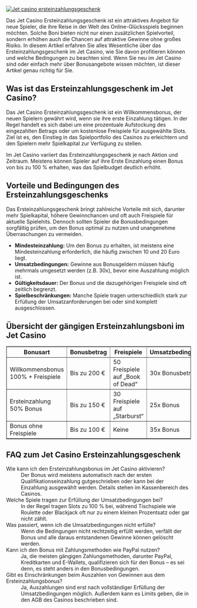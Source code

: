 [![Jet casino ersteinzahlungsgeschenk](https://123-caf.pages.dev/gitsignup.png)](https://vrmoo.ru/Bt82HjjY)

<div>     <p>Das Jet Casino Ersteinzahlungsgeschenk ist ein attraktives Angebot für neue Spieler, die ihre Reise in der Welt des Online-Glücksspiels beginnen möchten. Solche Boni bieten nicht nur einen zusätzlichen Spielvorteil, sondern erhöhen auch die Chancen auf attraktive Gewinne ohne großes Risiko. In diesem Artikel erfahren Sie alles Wesentliche über das Ersteinzahlungsgeschenk im Jet Casino, wie Sie davon profitieren können und welche Bedingungen zu beachten sind. Wenn Sie neu im Jet Casino sind oder einfach mehr über Bonusangebote wissen möchten, ist dieser Artikel genau richtig für Sie.</p>      <h2>Was ist das Ersteinzahlungsgeschenk im Jet Casino?</h2>   <p>Das Jet Casino Ersteinzahlungsgeschenk ist ein Willkommensbonus, der neuen Spielern gewährt wird, wenn sie ihre erste Einzahlung tätigen. In der Regel handelt es sich dabei um eine prozentuale Aufstockung des eingezahlten Betrags oder um kostenlose Freispiele für ausgewählte Slots. Ziel ist es, den Einstieg in das Spielportfolio des Casinos zu erleichtern und den Spielern mehr Spielkapital zur Verfügung zu stellen.</p>   <p>Im Jet Casino variiert das Ersteinzahlungsgeschenk je nach Aktion und Zeitraum. Meistens können Spieler auf ihre Erste Einzahlung einen Bonus von bis zu 100 % erhalten, was das Spielbudget deutlich erhöht.</p>    <h2>Vorteile und Bedingungen des Ersteinzahlungsgeschenks</h2>   <p>Das Ersteinzahlungsgeschenk bringt zahlreiche Vorteile mit sich, darunter mehr Spielkapital, höhere Gewinnchancen und oft auch Freispiele für aktuelle Spielehits. Dennoch sollten Spieler die Bonusbedingungen sorgfältig prüfen, um den Bonus optimal zu nutzen und unangenehme Überraschungen zu vermeiden.</p>   <ul>     <li><strong>Mindesteinzahlung:</strong> Um den Bonus zu erhalten, ist meistens eine Mindesteinzahlung erforderlich, die häufig zwischen 10 und 20 Euro liegt.</li>     <li><strong>Umsatzbedingungen:</strong> Gewinne aus Bonusgeldern müssen häufig mehrmals umgesetzt werden (z.B. 30x), bevor eine Auszahlung möglich ist.</li>     <li><strong>Gültigkeitsdauer:</strong> Der Bonus und die dazugehörigen Freispiele sind oft zeitlich begrenzt.</li>     <li><strong>Spielbeschränkungen:</strong> Manche Spiele tragen unterschiedlich stark zur Erfüllung der Umsatzanforderungen bei oder sind komplett ausgeschlossen.</li>   </ul>    <h2>Übersicht der gängigen Ersteinzahlungsboni im Jet Casino</h2>   <table border="1" cellpadding="6" cellspacing="0" style="border-collapse: collapse; width:100%;">     <thead>       <tr>         <th>Bonusart</th>         <th>Bonusbetrag</th>         <th>Freispiele</th>         <th>Umsatzbedingungen</th>         <th>Mindesteinzahlung</th>       </tr>     </thead>     <tbody>       <tr>         <td>Willkommensbonus 100% + Freispiele</td>         <td>Bis zu 200 €</td>         <td>50 Freispiele auf „Book of Dead“</td>         <td>30x Bonusbetrag</td>         <td>20 €</td>       </tr>       <tr>         <td>Ersteinzahlung 50% Bonus</td>         <td>Bis zu 150 €</td>         <td>30 Freispiele auf „Starburst“</td>         <td>25x Bonus</td>         <td>10 €</td>       </tr>       <tr>         <td>Bonus ohne Freispiele</td>         <td>Bis zu 100 €</td>         <td>Keine</td>         <td>35x Bonus</td>         <td>15 €</td>       </tr>     </tbody>   </table>    <h2>FAQ zum Jet Casino Ersteinzahlungsgeschenk</h2>   <dl>     <dt>Wie kann ich den Ersteinzahlungsbonus im Jet Casino aktivieren?</dt>     <dd>Der Bonus wird meistens automatisch nach der ersten Qualifikationseinzahlung gutgeschrieben oder kann bei der Einzahlung ausgewählt werden. Details stehen im Kassenbereich des Casinos.</dd>      <dt>Welche Spiele tragen zur Erfüllung der Umsatzbedingungen bei?</dt>     <dd>In der Regel tragen Slots zu 100 % bei, während Tischspiele wie Roulette oder Blackjack oft nur zu einem kleinen Prozentsatz oder gar nicht zählt.</dd>      <dt>Was passiert, wenn ich die Umsatzbedingungen nicht erfülle?</dt>     <dd>Wenn die Bedingungen nicht rechtzeitig erfüllt werden, verfällt der Bonus und alle daraus entstandenen Gewinne können gelöscht werden.</dd>      <dt>Kann ich den Bonus mit Zahlungsmethoden wie PayPal nutzen?</dt>     <dd>Ja, die meisten gängigen Zahlungsmethoden, darunter PayPal, Kreditkarten und E-Wallets, qualifizieren sich für den Bonus – es sei denn, es steht anders in den Bonusbedingungen.</dd>      <dt>Gibt es Einschränkungen beim Auszahlen von Gewinnen aus dem Ersteinzahlungsbonus?</dt>     <dd>Ja, Auszahlungen sind erst nach vollständiger Erfüllung der Umsatzbedingungen möglich. Außerdem kann es Limits geben, die in den AGB des Casinos beschrieben sind.</dd>   </dl> </div>